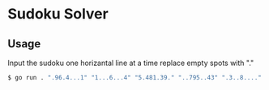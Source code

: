 # Sudoku Solver

## Usage

Input the sudoku one horizantal line at a time replace empty spots with "."

```sh
$ go run . ".96.4...1" "1...6...4" "5.481.39." "..795..43" ".3..8...." "4.5.23.18" ".1.63..59" ".59.7.83." "..359...7" | cat -e
